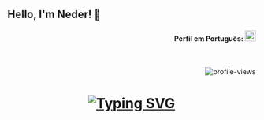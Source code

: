 ## Hello, I'm Neder! 👋

<div align="right">

#### Perfil em Português: [<kbd><img title="Portugues" alt="Portugues" src="https://img.icons8.com/color/48/000000/brazil.png" width="22"></kbd>](https://github.com/Nedpereira/Nedpereira/blob/main/README.md)

</div>

<div align="right">
<br>

![profile-views](https://komarev.com/ghpvc/?username=Nedpereira&color=blueviolet)

</div>

<div align="center">

[![Typing SVG](https://readme-typing-svg.herokuapp.com?size=24&color=blue&width=800&height=60&lines=Welcome+to+my+Profile!+%F0%9F%98%89;My+name+is+Neder+"Ned"+Pereira;I'm+a+Front-End+Developer+for+Web/Mobile+and+UX/UI;Currently+studying+Analysis+and+Systems+Development+%F0%9F%8E%93)](https://git.io/typing-svg)
=

</div>

